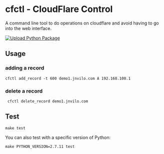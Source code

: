 # cfctl - CloudFlare Control  


A command line tool to do operations on cloudflare and avoid having to go into the web interface. 

[![Upload Python Package](https://github.com/jnvilo/cfctl/actions/workflows/python-publish.yml/badge.svg)](https://github.com/jnvilo/cfctl/actions/workflows/python-publish.yml)

## Usage

### adding a record 
    cfctl add_record -t 600 demo1.jnvilo.com A 192.168.100.1

### delete a record
     cfctl delete_record demo1.jnvilo.com 

Test
---

    make test

You can also test with a specific version of Python:

    make PYTHON_VERSION=2.7.11 test
